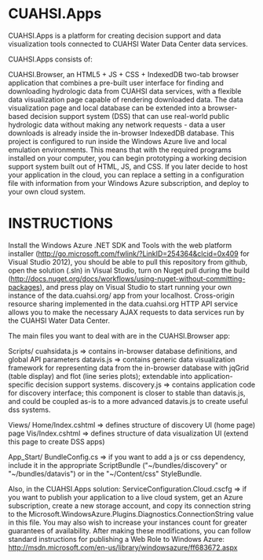 CUAHSI.Apps
===========

CUAHSI.Apps is a platform for creating decision support and data visualization tools connected to CUAHSI Water Data Center data services.

CUAHSI.Apps consists of:

CUAHSI.Browser, an HTML5 + JS + CSS + IndexedDB two-tab browser application that combines a pre-built user interface for finding and downloading hydrologic data from CUAHSI data services, with a flexible data visualization page capable of rendering downloaded data. The data visualization page and local database can be extended into a browser-based decision support system (DSS) that can use real-world public hydrologic data without making any network requests - data a user downloads is already inside the in-browser IndexedDB database. This project is configured to run inside the Windows Azure live and local emulation environments. This means that with the required programs installed on your computer, you can begin prototyping a working decision support system built out of HTML, JS, and CSS. If you later decide to host your application in the cloud, you can replace a setting in a configuration file with information from your Windows Azure subscription, and deploy to your own cloud system.


INSTRUCTIONS
===========

Install the Windows Azure .NET SDK and Tools with the web platform installer (http://go.microsoft.com/fwlink/?LinkID=254364&clcid=0x409 for Visual Studio 2012), you should be able to pull this repository from github, open the solution (.sln) in Visual Studio, turn on Nuget pull during the build (http://docs.nuget.org/docs/workflows/using-nuget-without-committing-packages), and press play on Visual Studio to start running your own instance of the data.cuahsi.org/ app from your localhost. Cross-origin resource sharing implemented in the data.cuahsi.org HTTP API service allows you to make the necessary AJAX requests to data services run by the CUAHSI Water Data Center.

The main files you want to deal with are in the CUAHSI.Browser app:

Scripts/
  cuahsidata.js => contains in-browser database definitions, and global API parameters
  datavis.js => contains generic data visualization framework for representing data from the in-browser database with jqGrid (table display) and flot (line series plots); extendable into application-specific decision support systems.
  discovery.js => contains application code for discovery interface; this component is closer to stable than datavis.js, and could be coupled as-is to a more advanced datavis.js to create useful dss systems.

Views/
  Home/Index.cshtml => defines structure of discovery UI (home page) page
  Vis/Index.cshtml => defines structure of data visualization UI (extend this page to create DSS apps)

App_Start/
  BundleConfig.cs => if you want to add a js or css dependency, include it in the appropriate ScriptBundle ("~/bundles/discovery" or "~/bundles/datavis") or in the "~/Content/css" StyleBundle.

Also, in the CUAHSI.Apps solution:
ServiceConfiguration.Cloud.cscfg => if you want to publish your application to a live cloud system, get an Azure subscription, create a new storage account, and copy its connection string to the Microsoft.WindowsAzure.Plugins.Diagnostics.ConnectionString value in this file. You may also wish to increase your instances count for greater guarantees of availability. After making these modifications, you can follow standard instructions for publishing a Web Role to Windows Azure: http://msdn.microsoft.com/en-us/library/windowsazure/ff683672.aspx
